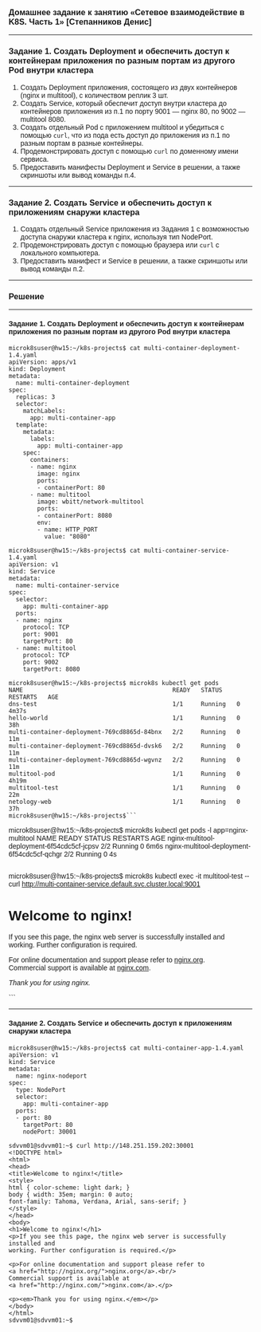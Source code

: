 ### Домашнее задание к занятию «Сетевое взаимодействие в K8S. Часть 1» [Степанников Денис]

------

### Задание 1. Создать Deployment и обеспечить доступ к контейнерам приложения по разным портам из другого Pod внутри кластера

1. Создать Deployment приложения, состоящего из двух контейнеров (nginx и multitool), с количеством реплик 3 шт.
2. Создать Service, который обеспечит доступ внутри кластера до контейнеров приложения из п.1 по порту 9001 — nginx 80, по 9002 — multitool 8080.
3. Создать отдельный Pod с приложением multitool и убедиться с помощью `curl`, что из пода есть доступ до приложения из п.1 по разным портам в разные контейнеры.
4. Продемонстрировать доступ с помощью `curl` по доменному имени сервиса.
5. Предоставить манифесты Deployment и Service в решении, а также скриншоты или вывод команды п.4.

------

### Задание 2. Создать Service и обеспечить доступ к приложениям снаружи кластера

1. Создать отдельный Service приложения из Задания 1 с возможностью доступа снаружи кластера к nginx, используя тип NodePort.
2. Продемонстрировать доступ с помощью браузера или `curl` с локального компьютера.
3. Предоставить манифест и Service в решении, а также скриншоты или вывод команды п.2.

------

### Решение

------
#### Задание 1. Создать Deployment и обеспечить доступ к контейнерам приложения по разным портам из другого Pod внутри кластера

```
microk8suser@hw15:~/k8s-projects$ cat multi-container-deployment-1.4.yaml
apiVersion: apps/v1
kind: Deployment
metadata:
  name: multi-container-deployment
spec:
  replicas: 3
  selector:
    matchLabels:
      app: multi-container-app
  template:
    metadata:
      labels:
        app: multi-container-app
    spec:
      containers:
      - name: nginx
        image: nginx
        ports:
        - containerPort: 80
      - name: multitool
        image: wbitt/network-multitool
        ports:
        - containerPort: 8080
        env:
        - name: HTTP_PORT
          value: "8080"
```
```
microk8suser@hw15:~/k8s-projects$ cat multi-container-service-1.4.yaml
apiVersion: v1
kind: Service
metadata:
  name: multi-container-service
spec:
  selector:
    app: multi-container-app
  ports:
  - name: nginx
    protocol: TCP
    port: 9001
    targetPort: 80
  - name: multitool
    protocol: TCP
    port: 9002
    targetPort: 8080
```

```
microk8suser@hw15:~/k8s-projects$ microk8s kubectl get pods
NAME                                          READY   STATUS    RESTARTS   AGE
dns-test                                      1/1     Running   0          4m37s
hello-world                                   1/1     Running   0          38h
multi-container-deployment-769cd8865d-84bnx   2/2     Running   0          11m
multi-container-deployment-769cd8865d-dvsk6   2/2     Running   0          11m
multi-container-deployment-769cd8865d-wgvnz   2/2     Running   0          11m
multitool-pod                                 1/1     Running   0          4h19m
multitool-test                                1/1     Running   0          22m
netology-web                                  1/1     Running   0          37h
microk8suser@hw15:~/k8s-projects$```
```
microk8suser@hw15:~/k8s-projects$ microk8s kubectl get pods -l app=nginx-multitool
NAME                                          READY   STATUS    RESTARTS   AGE
nginx-multitool-deployment-6f54cdc5cf-jcpsv   2/2     Running   0          6m6s
nginx-multitool-deployment-6f54cdc5cf-qchgr   2/2     Running   0          4s
```
```
microk8suser@hw15:~/k8s-projects$ microk8s kubectl exec -it multitool-test -- curl http://multi-container-service.default.svc.cluster.local:9001
<!DOCTYPE html>
<html>
<head>
<title>Welcome to nginx!</title>
<style>
html { color-scheme: light dark; }
body { width: 35em; margin: 0 auto;
font-family: Tahoma, Verdana, Arial, sans-serif; }
</style>
</head>
<body>
<h1>Welcome to nginx!</h1>
<p>If you see this page, the nginx web server is successfully installed and
working. Further configuration is required.</p>

<p>For online documentation and support please refer to
<a href="http://nginx.org/">nginx.org</a>.<br/>
Commercial support is available at
<a href="http://nginx.com/">nginx.com</a>.</p>

<p><em>Thank you for using nginx.</em></p>
</body>
</html>
```

------
#### Задание 2. Создать Service и обеспечить доступ к приложениям снаружи кластера
```
microk8suser@hw15:~/k8s-projects$ cat multi-container-app-1.4.yaml
apiVersion: v1
kind: Service
metadata:
  name: nginx-nodeport
spec:
  type: NodePort
  selector:
    app: multi-container-app
  ports:
  - port: 80
    targetPort: 80
    nodePort: 30001
```

```
sdvvm01@sdvvm01:~$ curl http://148.251.159.202:30001
<!DOCTYPE html>
<html>
<head>
<title>Welcome to nginx!</title>
<style>
html { color-scheme: light dark; }
body { width: 35em; margin: 0 auto;
font-family: Tahoma, Verdana, Arial, sans-serif; }
</style>
</head>
<body>
<h1>Welcome to nginx!</h1>
<p>If you see this page, the nginx web server is successfully installed and
working. Further configuration is required.</p>

<p>For online documentation and support please refer to
<a href="http://nginx.org/">nginx.org</a>.<br/>
Commercial support is available at
<a href="http://nginx.com/">nginx.com</a>.</p>

<p><em>Thank you for using nginx.</em></p>
</body>
</html>
sdvvm01@sdvvm01:~$
```